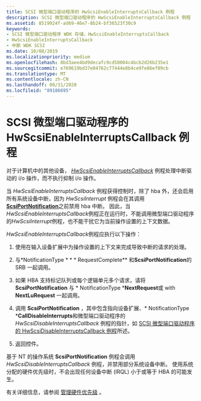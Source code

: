 ```yaml
---
title: SCSI 微型端口驱动程序的 HwScsiEnableInterruptsCallback 例程
description: SCSI 微型端口驱动程序的 HwScsiEnableInterruptsCallback 例程
ms.assetid: 8519924f-ad69-46e7-8b24-bf36523f30c9
keywords:
- SCSI 微型端口驱动程序 WDK 存储，HwScsiEnableInterruptsCallback
- HwScsiEnableInterruptsCallback
- 中断 WDK SCSI
ms.date: 10/08/2019
ms.localizationpriority: medium
ms.openlocfilehash: 8bd3aee4bd9decafc9cd50004c4bcb2d26b235e1
ms.sourcegitcommit: e769619bd37e04762c77444e8b4ce9fe86ef09cb
ms.translationtype: MT
ms.contentlocale: zh-CN
ms.lasthandoff: 08/31/2020
ms.locfileid: "89186695"
---
```

# <a name="scsi-miniport-drivers-hwscsienableinterruptscallback-routine"></a>SCSI 微型端口驱动程序的 HwScsiEnableInterruptsCallback 例程

对于计算机中的其他设备， [*HwScsiEnableInterruptsCallback*](/previous-versions/windows/hardware/drivers/ff557295(v=vs.85)) 例程处理中断驱动的 i/o 操作，而不执行抑制 i/o 操作。

当 *HwScsiEnableInterruptsCallback* 例程获得控制时，除了 hba 外，还会启用所有系统设备中断，因为 *HwScsiInterrupt* 例程会在其调用 [**ScsiPortNotification**](/windows-hardware/drivers/ddi/srb/nf-srb-scsiportnotification)之前禁用 hba 中断。 因此，当*HwScsiEnableInterruptsCallback*例程正在运行时，不能调用微型端口驱动程序的*HwScsiInterrupt*例程，也不能干扰它为当前操作设置的上下文数据。

*HwScsiEnableInterruptsCallback*例程应执行以下操作：

1. 使用在输入设备扩展中为操作设置的上下文来完成导致中断的请求的处理。

2. 与*NotificationType * * * RequestComplete** 和**ScsiPortNotification**的 SRB 一起调用。

3. 如果 HBA 支持标记队列或每个逻辑单元多个请求，请将 **ScsiPortNotification** 与 * NotificationType ***NextRequest**或 with **NextLuRequest** 一起调用。

4. 调用 **ScsiPortNotification** ，其中包含指向设备扩展、* NotificationType ***CallDisableInterrupts**和微型端口驱动程序的 *HwScsiDisableInterruptsCallback* 例程的指针，如 [SCSI 微型端口驱动程序的 HwScsiDisableInterruptsCallback 例程](scsi-miniport-driver-s-hwscsidisableinterruptscallback-routine.md)所述。

5. 返回控件。

基于 NT 的操作系统 **ScsiPortNotification** 例程会调用 *HwScsiDisableInterruptsCallback* 例程，并禁用部分系统设备中断。 使用系统分配的硬件优先级时，不会出现任何设备中断 (IRQL) 小于或等于 HBA 的可能发生。

有关详细信息，请参阅 [管理硬件优先级](../kernel/managing-hardware-priorities.md
) 。